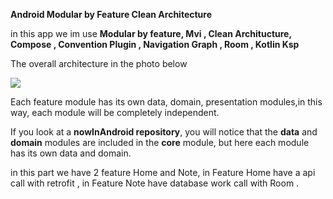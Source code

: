 **Android Modular by Feature Clean Architecture**

in this app we im use
**Modular by feature, Mvi , Clean Architucture, Compose , Convention Plugin , Navigation Graph , Room , Kotlin Ksp**

The overall architecture in the photo below

<img src="https://s6.uupload.ir/files/sample2_ocvb.jpg" >

Each feature module has its own data, domain, presentation modules,in this way, each module will be completely independent.

If you look at a **nowInAndroid repository**, you will notice that the **data** and **domain** modules are included in the **core** module, but here each module has its own data and domain.

in this part we have 2 feature Home and Note,
in Feature Home have a api call with retrofit , in Feature Note have database work call with Room .


